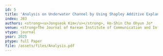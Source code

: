 ```yaml
---
id: 5
title: 'Analysis on Underwater Channel by Using Shapley Additive Explanations'
index: J03
authors: <strong><u>Jongseok Kim</u></strong>, Ho-Shin Cho Ohyun Jo*
venue: <strong>The Journal of Korean Institute of Communication and Information Sciences 2025 (SCOPUS)</strong>
vtype: journal
year: 2025
ptype: full Paper
file: /assets/files/Analysis.pdf
---
```


